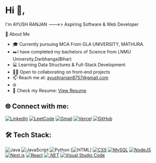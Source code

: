 
# Hi 👋,
  I'm AYUSH RANJAN
--->> Aspiring Software & Web Developer

🚀 About Me
- 🎓 Currently pursuing MCA From GLA UNIVERSITY, MATHURA.
- ✒️I have completed my bachelors of Science from LNMU University,Darbhanga(Bihar)
- 💻 Learning Data Structures & Full-Stack Development
- 👨‍💻 Open to collaborating on front-end projects
- 📫 Reach me at: ayushranjan8757@gmail.com
- 🌐<!-- Portfolio: [My Portfolio](https://yourusername.github.io/MyPortfolio/)-->
- 📄 Check my Resume: [View Resume](https://docs.google.com/document/d/1JCxXlYB_t7aMnlieWl9jrrETbrFitwfV5m0rZ9GGnkk/edit?usp=sharing)

## 🌐 Connect with me:
[![LinkedIn](https://img.shields.io/badge/LinkedIn-blue?logo=linkedin&logoColor=white)](https://www.linkedin.com/in/ayush-ranjan-710067329/)
[![LeetCode](https://img.shields.io/badge/LeetCode-000000?logo=LeetCode&logoColor=#d16c06)](https://leetcode.com/u/axranjan87/)
[![Gmail](https://img.shields.io/badge/Gmail-D14836?logo=gmail&logoColor=white)](ayushranjan8757@gmail.com)
[![Vercel](https://img.shields.io/badge/Vercel-%23000000.svg?logo=vercel&logoColor=white)](https://vercel.com/ayus-projects-ac870de6)
[![GitHub](https://img.shields.io/badge/GitHub-%23121011.svg?logo=github&logoColor=white)](https://github.com/axranjan87)

## 🛠 Tech Stack:
![Java](https://img.shields.io/badge/java-%23ED8B00.svg?style=for-the-badge&logo=java&logoColor=white)
![JavaScript](https://img.shields.io/badge/javascript-%23323330.svg?style=for-the-badge&logo=javascript&logoColor=%23F7DF1E)
![Python](https://img.shields.io/badge/python-%2314354C.svg?style=for-the-badge&logo=python&logoColor=white)
[![HTML](https://img.shields.io/badge/HTML-%23E34F26.svg?logo=html5&logoColor=white)]
[![CSS](https://img.shields.io/badge/CSS-639?logo=css&logoColor=fff)](#)
[![MySQL](https://img.shields.io/badge/MySQL-4479A1?logo=mysql&logoColor=fff)](#)
[![NodeJS](https://img.shields.io/badge/Node.js-6DA55F?logo=node.js&logoColor=white)](#)
[![Next.js](https://img.shields.io/badge/Next.js-black?logo=next.js&logoColor=white)](#)
[![React](https://img.shields.io/badge/React-%2320232a.svg?logo=react&logoColor=%2361DAFB)](#)
[![.NET](https://img.shields.io/badge/.NET-512BD4?logo=dotnet&logoColor=fff)](#)
[![Visual Studio Code](https://custom-icon-badges.demolab.com/badge/Visual%20Studio%20Code-0078d7.svg?logo=vsc&logoColor=white)](#)

<!--## 📊 GitHub Stats:
![GitHub stats](https://github-readme-stats.vercel.app/api?username=axranjan87&show_icons=true&theme=radical)
